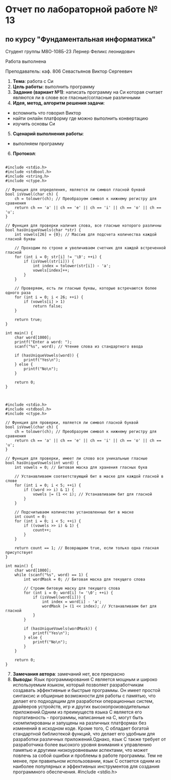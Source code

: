 # Отчет по лабораторной работе № 13
## по курсу "Фундаментальная информатика"

Студент группы М8О-108Б-23 Лернер Феликс леонидович

Работа выполнена 

Преподаватель: каф. 806 Севастьянов Виктор Сергеевич

1. **Тема**:   работа с Cи
2. **Цель работы**: выполнить программу
3. **Задание (вариант №1)**: напиcать программу на Си которая считает
     являются ли в слове все гласные/согласные различными
5. **Идея, метод, алгоритм решения задачи**:
- вспомнить что говорил Виктор
- найти онлайн платформу где можно выполнить конвертацию
- изучить основы Си
5. **Сценарий выполнения работы**:
- выполняем программу
6. **Протокол**:
```

#include <stdio.h> 
#include <stdbool.h> 
#include <string.h> 
#include <ctype.h> 
 
// Функция для определения, является ли символ гласной буквой 
bool isVowel(char ch) { 
    ch = tolower(ch); // Преобразуем символ к нижнему регистру для сравнения 
    return ch == 'a' || ch == 'e' || ch == 'i' || ch == 'o' || ch == 'u'; 
} 
 
// Функция для проверки наличия слова, все гласные которого различны 
bool hasUniqueVowels(char *str) { 
    int vowels[26] = {0}; // Массив для подсчета количества каждой гласной буквы 
 
    // Проходим по строке и увеличиваем счетчик для каждой встреченной гласной 
    for (int i = 0; str[i] != '\0'; ++i) { 
        if (isVowel(str[i])) { 
            int index = tolower(str[i]) - 'a'; 
            vowels[index]++; 
        } 
    } 
 
    // Проверяем, есть ли гласные буквы, которые встречаются более одного раза 
    for (int i = 0; i < 26; ++i) { 
        if (vowels[i] > 1) 
            return false; 
    } 
 
    return true; 
} 
 
int main() { 
    char word[1000]; 
    printf("Enter a word: "); 
    scanf("%s", word); // Чтение слова из стандартного ввода
    
    if (hasUniqueVowels(word)) { 
        printf("Yes\n"); 
    } else {
        printf("No\n");
    }
    
    return 0; 
}



#include <stdio.h>
#include <stdbool.h>
#include <ctype.h>

// Функция для проверки, является ли символ гласной буквой
bool isVowel(char ch) {
    ch = tolower(ch); // Преобразуем символ к нижнему регистру для сравнения
    return ch == 'a' || ch == 'e' || ch == 'i' || ch == 'o' || ch == 'u';
}

// Функция для проверки, имеет ли слово все уникальные гласные
bool hasUniqueVowels(int word) {
    int vowels = 0; // Битовая маска для хранения гласных букв

    // Устанавливаем соответствующий бит в маске для каждой гласной в слове
    for (int i = 0; i < 5; ++i) {
        if ((word >> i) & 1) {
            vowels |= (1 << i); // Устанавливаем бит для гласной
        }
    }

    // Подсчитываем количество установленных бит в маске
    int count = 0;
    for (int i = 0; i < 5; ++i) {
        if ((vowels >> i) & 1) {
            count++;
        }
    }

    return count == 1; // Возвращаем true, если только одна гласная присутствует
}

int main() {
    char word[1000];
    while (scanf("%s", word) == 1) {
        int wordMask = 0; // Битовая маска для текущего слова

        // Строим битовую маску для текущего слова
        for (int i = 0; word[i] != '\0'; ++i) {
            if (isVowel(word[i])) {
                int index = word[i] - 'a';
                wordMask |= (1 << index); // Устанавливаем бит для гласной
            }
        }

        if (hasUniqueVowels(wordMask)) {
            printf("Yes\n");
        } else {
            printf("No\n");
        }
    }

    return 0;
}

```

7. **Замечания автора**: замечаний нет, все прекрасно
8. **Выводы**:
Язык программирования C является мощным и широко используемым языком, который позволяет разработчикам создавать эффективные и быстрые программы.
Он имеет простой синтаксис и обширные возможности для работы с памятью, что делает его подходящим для разработки операционных систем, драйверов устройств,
игр и других высокопроизводительных приложений.Одним из преимуществ языка C является его портативность - программы, написанные на C, могут быть скомпилированы
и запущены на различных платформах без изменений в исходном коде. Кроме того, C обладает богатой стандартной библиотекой функций, что делает его удобным для
разработки различных приложений.Однако, язык C также требует от разработчика более высокого уровня внимания к управлению памятью и другими низкоуровневыми
аспектами, что может повлечь за собой ошибки и проблемы в работе программы. Тем не менее, при правильном использовании, язык C остается одним из наиболее
популярных и эффективных инструментов для создания программного обеспечения.
#include <stdio.h>
